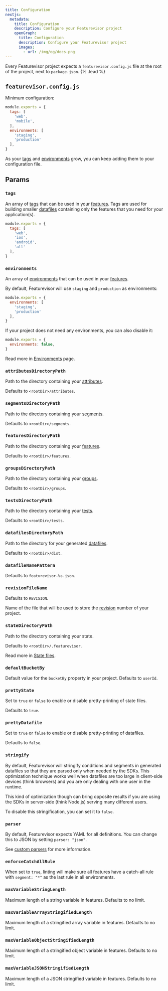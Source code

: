 ```yaml
---
title: Configuration
nextjs:
  metadata:
    title: Configuration
    description: Configure your Featurevisor project
    openGraph:
      title: Configuration
      description: Configure your Featurevisor project
      images:
        - url: /img/og/docs.png
---
```


Every Featurevisor project expects a `featurevisor.config.js` file at the root of the project, next to `package.json`. {% .lead %}

## `featurevisor.config.js`

Minimum configuration:

```js {% path="featurevisor.config.js" %}
module.exports = {
  tags: [
    'web',
    'mobile',
  ],
  environments: [
    'staging',
    'production'
  ],
}
```

As your [tags](/docs/tags) and [environments](/docs/environments) grow, you can keep adding them to your configuration file.

## Params

### `tags`

An array of [tags](/docs/tags) that can be used in your [features](/docs/features/). Tags are used for building smaller [datafiles](/docs/building-datafiles) containing only the features that you need for your application(s).

```js {% path="featurevisor.config.js" %}
module.exports = {
  tags: [
    'web',
    'ios',
    'android',
    'all'
  ],
}
```

### `environments`

An array of [environments](/docs/environments) that can be used in your [features](/docs/features/).

By default, Featurevisor will use `staging` and `production` as environments:

```js {% path="featurevisor.config.js" %}
module.exports = {
  environments: [
    'staging',
    'production'
  ],
}
```

If your project does not need any environments, you can also disable it:

```js {% path="featurevisor.config.js" %}
module.exports = {
  environments: false,
}
```

Read more in [Environments](/docs/environments) page.

### `attributesDirectoryPath`

Path to the directory containing your [attributes](/docs/attributes/).

Defaults to `<rootDir>/attributes`.

### `segmentsDirectoryPath`

Path to the directory containing your [segments](/docs/segments/).

Defaults to `<rootDir>/segments`.

### `featuresDirectoryPath`

Path to the directory containing your [features](/docs/features/).

Defaults to `<rootDir>/features`.

### `groupsDirectoryPath`

Path to the directory containing your [groups](/docs/groups/).

Defaults to `<rootDir>/groups`.

### `testsDirectoryPath`

Path to the directory containing your [tests](/docs/testing/).

Defaults to `<rootDir>/tests`.

### `datafilesDirectoryPath`

Path to the directory for your generated [datafiles](/docs/building-datafiles/).

Defaults to `<rootDir>/dist`.

### `datafileNamePattern`

Defaults to `featurevisor-%s.json`.

### `revisionFileName`

Defaults to `REVISION`.

Name of the file that will be used to store the [revision](/docs/building-datafiles/) number of your project.

### `stateDirectoryPath`

Path to the directory containing your state.

Defaults to `<rootDir>/.featurevisor`.

Read more in [State files](/docs/state-files).

### `defaultBucketBy`

Default value for the `bucketBy` property in your project. Defaults to `userId`.

### `prettyState`

Set to `true` or `false` to enable or disable pretty-printing of state files.

Defaults to `true`.

### `prettyDatafile`

Set to `true` or `false` to enable or disable pretty-printing of datafiles.

Defaults to `false`.

### `stringify`

By default, Featurevisor will stringify conditions and segments in generated datafiles so that they are parsed only when needed by the SDKs. This optimization technique works well when datafiles are too large in client-side devices (think browsers) and you are only dealing with one user in the runtime.

This kind of optimization though can bring opposite results if you are using the SDKs in server-side (think Node.js) serving many different users.

To disable this stringification, you can set it to `false`.

### `parser`

By default, Featurevisor expects YAML for all definitions. You can change this to JSON by setting `parser: "json"`.

See [custom parsers](/docs/advanced/custom-parsers) for more information.

### `enforceCatchAllRule`

When set to `true`, linting will make sure all features have a catch-all rule with `segment: "*"` as the last rule in all environments.

### `maxVariableStringLength`

Maximum length of a string variable in features. Defaults to no limit.

### `maxVariableArrayStringifiedLength`

Maximum length of a stringified array variable in features. Defaults to no limit.

### `maxVariableObjectStringifiedLength`

Maximum length of a stringified object variable in features. Defaults to no limit.

### `maxVariableJSONStringifiedLength`

Maximum length of a JSON stringified variable in features. Defaults to no limit.
